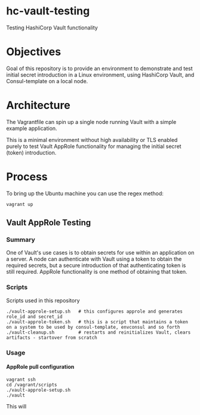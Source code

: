 # hc-vault-testing
Testing HashiCorp Vault functionality

# Objectives

Goal of this repository is to provide an environment to demonstrate and test initial secret introduction in a Linux environment, using HashiCorp Vault, and Consul-template on a local node.

# Architecture
The Vagrantfile can spin up a single node running Vault with a simple example application.

This is a minimal environment without high availability or TLS enabled purely to test Vault AppRole functionality for managing the initial secret (token) introduction.

# Process

To bring up the Ubuntu machine you can use the regex method:

    vagrant up

## Vault AppRole Testing

### Summary
One of Vault's use cases is to obtain secrets for use within an application on a server. A node can authenticate with Vault using a token to obtain the required secrets, but a secure introduction of that authenticating token is still required. AppRole functionality is one method of obtaining that token.

### Scripts
Scripts used in this repository

    ./vault-approle-setup.sh   # this configures approle and generates role_id and secret_id
    ./vault-approle-token.sh   # this is a script that maintains a token on a system to be used by consul-template, envconsul and so forth
    ./vault-cleanup.sh         # restarts and reinitializes Vault, clears artifacts - startover from scratch

### Usage

#### AppRole pull configuration

    vagrant ssh
    cd /vagrant/scripts
    ./vault-approle-setup.sh
    ./vault

This will
